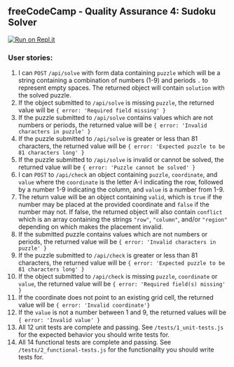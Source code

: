 **freeCodeCamp** - Quality Assurance 4: Sudoku Solver
------

[![Run on Repl.it](https://repl.it/badge/github/freeCodeCamp/boilerplate-project-sudoku-solver)](https://repl.it/github/freeCodeCamp/boilerplate-project-sudoku-solver)

### User stories:

1. I can `POST` `/api/solve` with form data containing `puzzle` which will be a string containing a combination of numbers (1-9) and periods `.` to represent empty spaces. The returned object will contain `solution` with the solved puzzle.
1. If the object submitted to `/api/solve` is missing `puzzle`, the returned value will be `{ error: 'Required field missing' }`
1. If the puzzle submitted to `/api/solve` contains values which are not numbers or periods, the returned value will be `{ error: 'Invalid characters in puzzle' }`
1. If the puzzle submitted to `/api/solve` is greater or less than 81 characters, the returned value will be `{ error: 'Expected puzzle to be 81 characters long' }`
1. If the puzzle submitted to `/api/solve` is invalid or cannot be solved, the returned value will be `{ error: 'Puzzle cannot be solved' }`
1. I can `POST` to `/api/check` an object containing `puzzle`, `coordinate`, and `value` where the `coordinate` is the letter A-I indicating the row, followed by a number 1-9 indicating the column, and `value` is a number from 1-9.
1. The return value will be an object containing `valid`, which is `true` if the number may be placed at the provided coordinate and `false` if the number may not. If false, the returned object will also contain `conflict` which is an array containing the strings `"row"`, `"column"`, and/or `"region"` depending on which makes the placement invalid. 
1. If the submitted puzzle contains values which are not numbers or periods, the returned value will be `{ error: 'Invalid characters in puzzle' }`
1. If the puzzle submitted to `/api/check` is greater or less than 81 characters, the returned value will be `{ error: 'Expected puzzle to be 81 characters long' }`
1. If the object submitted to `/api/check` is missing `puzzle`, `coordinate` or `value`, the returned value will be `{ error: 'Required field(s) missing' }`
1. If the coordinate does not point to an existing grid cell, the returned value will be `{ error: 'Invalid coordinate'}`
1. If the `value` is not a number between 1 and 9, the returned values will be `{ error: 'Invalid value' }`
1. All 12 unit tests are complete and passing. See `/tests/1_unit-tests.js` for the expected behavior you should write tests for.
1. All 14 functional tests are complete and passing. See `/tests/2_functional-tests.js` for the functionality you should write tests for.